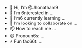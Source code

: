 - 👋 Hi, I’m @Jhonatham9
- 👀 I’m 6nterested in ...
- 🌱 I’m6 currently learning ...
- 💞️ I’m looking to collaborate on ...
- 📫 How to reach me ...
- 😄 Pronoun6s: ...
- ⚡ Fun fac66t: ...

<!---
Jhonatham9/Jhonatham9 is a ✨ special ✨ repository because its `README.md` (this file) appears on your GitHub profile.
You can click the Preview link to take a look at your changes.
--->
